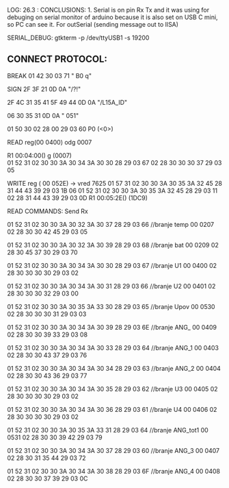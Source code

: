 LOG:
26.3 : CONCLUSIONS: 
        1. Serial is on pin Rx Tx and it was using for debuging on serial monitor of arduino
           because it is also set on USB C mini, so PC can see it.
           For outSerial (sending message out to lISA)
           

SERIAL_DEBUG:
     gtkterm -p /dev/ttyUSB1 -s 19200

## CONNECT PROTOCOL:
BREAK
01 42 30 03 71  " B0 q"

SIGN
2F 3F 21 0D 0A    "/?!"

2F 4C 31 35 41 5F 49 44 0D 0A   "/L15A_ID"

06 30 35 31 0D 0A    " 051"

01 50 30 02 28 00 29 03 60   P0 (<0>) 

READ reg(00 0400)  odg 0007

R1 00:04:00() g (0007)  
01 52 31 02 30 30 3A 30 34 3A 30 30 28 29 03 67
02 28 30 30 30 37 29 03 05 



WRITE reg ( 00 052E) -> vred 7625
01 57 31 02 30 30 3A 30 35 3A 32 45 28 31 44 43 39 29 03 1B 06 01 52 31 02 30 30 3A 30 35 3A 32 45 28 29 03 11 02 28 31 44 43 39 29 03 0D 
  R1 00:05:2E()   (1DC9) 

READ COMMANDS:
    Send
    Rx

01 52 31 02 30 30 3A 30 32 3A 30 37 28 29 03 66 //branje temp 00 0207
02 28 30 30 42 45 29 03 05

01 52 31 02 30 30 3A 30 32 3A 30 39 28 29 03 68 //branje bat 00 0209
02 28 30 45 37 30 29 03 70

01 52 31 02 30 30 3A 30 34 3A 30 30 28 29 03 67 //branje U1 00 0400
02 28 30 30 30 30 29 03 02

01 52 31 02 30 30 3A 30 34 3A 30 31 28 29 03 66 //branje U2 00 0401
02 28 30 30 30 32 29 03 00

01 52 31 02 30 30 3A 30 35 3A 33 30 28 29 03 65 //branje Upov 00 0530
02 28 30 30 30 31 29 03 03

01 52 31 02 30 30 3A 30 34 3A 30 39 28 29 03 6E //branje ANG_ 00 0409
02 28 30 30 39 33 29 03 08

01 52 31 02 30 30 3A 30 34 3A 30 33 28 29 03 64 //branje ANG_1 00 0403
02 28 30 30 43 37 29 03 76

01 52 31 02 30 30 3A 30 34 3A 30 34 28 29 03 63 //branje ANG_2 00 0404
02 28 30 30 43 36 29 03 77

01 52 31 02 30 30 3A 30 34 3A 30 35 28 29 03 62 //branje U3 00 0405
02 28 30 30 30 30 29 03 02

01 52 31 02 30 30 3A 30 34 3A 30 36 28 29 03 61 //branje U4 00 0406
02 28 30 30 30 30 29 03 02

01 52 31 02 30 30 3A 30 35 3A 33 31 28 29 03 64 //branje ANG_tot1 00 0531
02 28 30 30 39 42 29 03 79

01 52 31 02 30 30 3A 30 34 3A 30 37 28 29 03 60 //branje ANG_3 00 0407
02 28 30 31 35 44 29 03 72

01 52 31 02 30 30 3A 30 34 3A 30 38 28 29 03 6F //branje ANG_4 00 0408
02 28 30 30 37 39 29 03 0C

